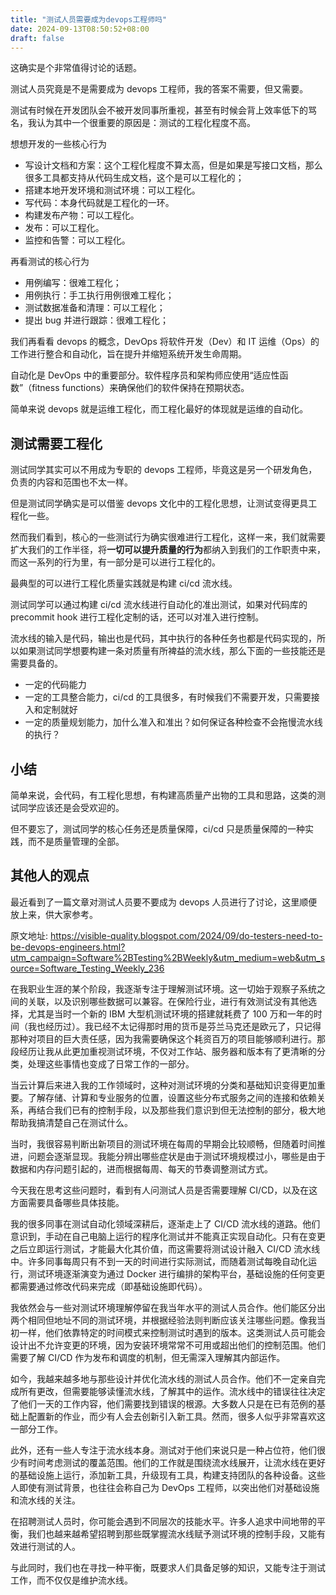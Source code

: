 ```yaml
---
title: "测试人员需要成为devops工程师吗"
date: 2024-09-13T08:50:52+08:00
draft: false
---
```


这确实是个非常值得讨论的话题。

测试人员究竟是不是需要成为 devops 工程师，我的答案不需要，但又需要。

测试有时候在开发团队会不被开发同事所重视，甚至有时候会背上效率低下的骂名，我认为其中一个很重要的原因是：测试的工程化程度不高。

想想开发的一些核心行为

- 写设计文档和方案：这个工程化程度不算太高，但是如果是写接口文档，那么很多工具都支持从代码生成文档，这个是可以工程化的；
- 搭建本地开发环境和测试环境：可以工程化。
- 写代码：本身代码就是工程化的一环。
- 构建发布产物：可以工程化。
- 发布：可以工程化。
- 监控和告警：可以工程化。

再看测试的核心行为

- 用例编写：很难工程化；
- 用例执行：手工执行用例很难工程化；
- 测试数据准备和清理：可以工程化；
- 提出 bug 并进行跟踪：很难工程化；

我们再看看 devops 的概念，DevOps 将软件开发（Dev）和 IT 运维（Ops）的工作进行整合和自动化，旨在提升并缩短系统开发生命周期。

自动化是 DevOps 中的重要部分。软件程序员和架构师应使用“适应性函数”（fitness functions）来确保他们的软件保持在预期状态。

简单来说 devops 就是运维工程化，而工程化最好的体现就是运维的自动化。

## 测试需要工程化

测试同学其实可以不用成为专职的 devops 工程师，毕竟这是另一个研发角色，负责的内容和范围也不太一样。

但是测试同学确实是可以借鉴 devops 文化中的工程化思想，让测试变得更具工程化一些。

然而我们看到，核心的一些测试行为确实很难进行工程化，这样一来，我们就需要扩大我们的工作半径，将**一切可以提升质量的行为**都纳入到我们的工作职责中来，而这一系列的行为里，有一部分是可以进行工程化的。

最典型的可以进行工程化质量实践就是构建 ci/cd 流水线。

测试同学可以通过构建 ci/cd 流水线进行自动化的准出测试，如果对代码库的 precommit hook 进行工程化定制的话，还可以对准入进行控制。

流水线的输入是代码，输出也是代码，其中执行的各种任务也都是代码实现的，所以如果测试同学想要构建一条对质量有所裨益的流水线，那么下面的一些技能还是需要具备的。

- 一定的代码能力
- 一定的工具整合能力，ci/cd 的工具很多，有时候我们不需要开发，只需要接入和定制就好
- 一定的质量规划能力，加什么准入和准出？如何保证各种检查不会拖慢流水线的执行？

## 小结

简单来说，会代码，有工程化思想，有构建高质量产出物的工具和思路，这类的测试同学应该还是会受欢迎的。

但不要忘了，测试同学的核心任务还是质量保障，ci/cd 只是质量保障的一种实践，而不是质量管理的全部。

## 其他人的观点

最近看到了一篇文章对测试人员要不要成为 devops 人员进行了讨论，这里顺便放上来，供大家参考。

原文地址: https://visible-quality.blogspot.com/2024/09/do-testers-need-to-be-devops-engineers.html?utm_campaign=Software%2BTesting%2BWeekly&utm_medium=web&utm_source=Software_Testing_Weekly_236

在我职业生涯的某个阶段，我逐渐专注于理解测试环境。这一切始于观察子系统之间的关联，以及识别哪些数据可以兼容。在保险行业，进行有效测试没有其他选择，尤其是当时一个新的 IBM 大型机测试环境的搭建就耗费了 100 万和一年的时间（我也经历过）。我已经不太记得那时用的货币是芬兰马克还是欧元了，只记得那种对项目的巨大责任感，因为我需要确保这个耗资百万的项目能够顺利进行。那段经历让我从此更加重视测试环境，不仅对工作站、服务器和版本有了更清晰的分类，处理这些事情也变成了日常工作的一部分。

当云计算后来进入我的工作领域时，这种对测试环境的分类和基础知识变得更加重要。了解存储、计算和专业服务的位置，设置这些分布式服务之间的连接和依赖关系，再结合我们已有的控制手段，以及那些我们意识到但无法控制的部分，极大地帮助我搞清楚自己在测试什么。

当时，我很容易判断出新项目的测试环境在每周的早期会比较顺畅，但随着时间推进，问题会逐渐显现。我能分辨出哪些症状是由于测试环境规模过小，哪些是由于数据和内存问题引起的，进而根据每周、每天的节奏调整测试方式。

今天我在思考这些问题时，看到有人问测试人员是否需要理解 CI/CD，以及在这方面需要具备哪些具体技能。

我的很多同事在测试自动化领域深耕后，逐渐走上了 CI/CD 流水线的道路。他们意识到，手动在自己电脑上运行的程序化测试并不能真正实现自动化。只有在变更之后立即运行测试，才能最大化其价值，而这需要将测试设计融入 CI/CD 流水线中。许多同事每周只有不到一天的时间进行实际测试，而随着测试每晚自动化运行，测试环境逐渐演变为通过 Docker 进行编排的架构平台，基础设施的任何变更都需要通过修改代码来完成（即基础设施即代码）。

我依然会与一些对测试环境理解停留在我当年水平的测试人员合作。他们能区分出两个相同但地址不同的测试环境，并根据经验法则判断应该关注哪些问题。像我当初一样，他们依靠特定的时间模式来控制测试时遇到的版本。这类测试人员可能会设计出不允许变更的环境，因为安装环境常常不可用或超出他们的控制范围。他们需要了解 CI/CD 作为发布和调度的机制，但无需深入理解其内部运作。

如今，我越来越多地与那些设计并优化流水线的测试人员合作。他们不一定亲自完成所有更改，但需要能够读懂流水线，了解其中的运作。流水线中的错误往往决定了他们一天的工作内容，他们需要找到错误的根源。大多数人只是在已有范例的基础上配置新的作业，而少有人会去创新引入新工具。然而，很多人似乎非常喜欢这一部分工作。

此外，还有一些人专注于流水线本身。测试对于他们来说只是一种占位符，他们很少有时间考虑测试的覆盖范围。他们的工作就是围绕流水线展开，让流水线在更好的基础设施上运行，添加新工具，升级现有工具，构建支持团队的各种设备。这些人即使有测试背景，也往往会称自己为 DevOps 工程师，以突出他们对基础设施和流水线的关注。

在招聘测试人员时，你可能会遇到不同层次的技能水平。许多人追求中间地带的平衡，我们也越来越希望招聘到那些既掌握流水线赋予测试环境的控制手段，又能有效进行测试的人。

与此同时，我们也在寻找一种平衡，既要求人们具备足够的知识，又能专注于测试工作，而不仅仅是维护流水线。
